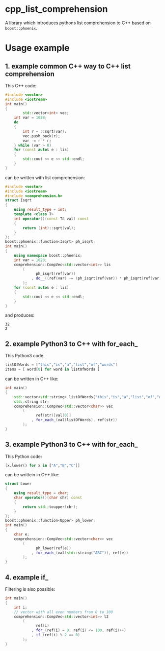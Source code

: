 # cpp_list_comprehension
A library which introduces pythons list comprehension to C++ based on `boost::phoenix`.
# Usage example
## 1. example common C++ way to C++ list comprehension
This C++ code:
```C++
#include <vector>
#include <iostream>
int main()
{
        std::vector<int> vec;
	int var = 1028;
	do
	{
	    int r = ::sqrt(var);
	    vec.push_back(r);
	    var -= r * r;
	} while (var > 0)
	for (const auto& e : lis)
	{
		std::cout << e << std::endl;
	}
}
```
can be written with list comprehension:
```C++
#include <vector>
#include <iostream>
#include <comprehension.h>
struct Isqrt
{
	using result_type = int;
	template <class T>
	int operator()(const T& val) const
	{
		return (int)::sqrt(val);
	}
};
boost::phoenix::function<Isqrt> ph_isqrt;
int main()
{
	using namespace boost::phoenix;
	int var = 1028;
	comprehension::CompVec<std::vector<int>> lis
		(
			  ph_isqrt(ref(var))
			, do__((ref(var) -= (ph_isqrt(ref(var)) * ph_isqrt(ref(var)))) > 0)
		);
	for (const auto& e : lis)
	{
		std::cout << e << std::endl;
	}
}
```
and produces:
```
32
2
```
## 2. example Python3 to C++ with for_each_
This Python3 code:
```python
listOfWords = ["this","is","a","list","of","words"]
items = [ word[0] for word in listOfWords ]
```
can be written in C++ like:
```C++
int main()
{
    std::vector<std::string> listOfWords{"this","is","a","list","of","words"}
    std::string str;
    comprehension::CompVec<std::vector<char>> vec
        (
              ref(str)[val(0)]
            , for_each_(val(listOfWords), ref(str))
        );
}
```
## 3. example Python3 to C++ with for_each_
This Python code:
```python
[x.lower() for x in ["A","B","C"]]
```
can be writtein in C++ like:
```C++
struct Lower
{
    using result_type = char;
    char operator()(char chr) const
    {
        return std::toupper(chr);
    }
};
boost::phoenix::function<Upper> ph_lower;
int main()
{
    char e;
    comprehension::CompVec<std::vector<char>> vec
        (
              ph_lower(ref(e))
            , for_each_(val(std::string("ABC")), ref(e))
        );
}
```
## 4. example if_
Filtering is also possible:
```C++
int main()
{
    int i;
    // vector with all even numbers from 0 to 100
    comprehension::CompVec<std::vector<int>> l2
		(
			  ref(i)
			, for_(ref(i) = 0, ref(i) <= 100, ref(i)++)
			, if_(ref(i) % 2 == 0)
		);
}
```
